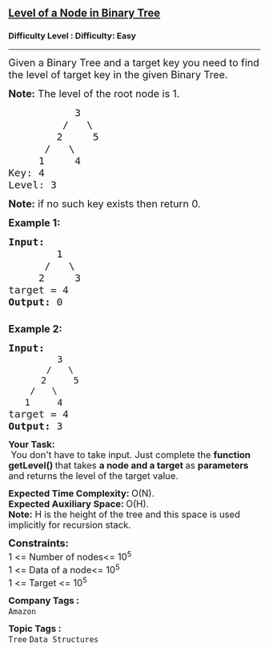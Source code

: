 <h2><a href="https://www.geeksforgeeks.org/problems/level-of-a-node-in-binary-tree/1?page=2&category=Tree&difficulty=Easy&sortBy=submissions">Level of a Node in Binary Tree</a></h2><h3>Difficulty Level : Difficulty: Easy</h3><hr><div class="problems_problem_content__Xm_eO"><p><span style="font-size:20px">Given a Binary Tree and a target key you need to find the level of target key in the given Binary Tree.</span></p>

<p><span style="font-size:20px"><strong>Note:</strong>&nbsp;The level of the root node is 1.</span></p>

<pre><span style="font-size:20px">&nbsp;&nbsp; &nbsp; &nbsp; &nbsp; &nbsp; 3
&nbsp;&nbsp; &nbsp; &nbsp; &nbsp; / &nbsp; \
&nbsp; &nbsp; &nbsp; &nbsp; 2 &nbsp; &nbsp; 5
&nbsp; &nbsp; &nbsp; / &nbsp; \
&nbsp;&nbsp; &nbsp; 1 &nbsp; &nbsp; 4
Key: 4
Level: 3&nbsp;&nbsp;</span></pre>

<p><span style="font-size:20px"><strong>Note:</strong> if no such key exists then return 0.</span></p>

<p><span style="font-size:20px"><strong>Example 1:</strong></span></p>

<pre><span style="font-size:20px"><strong>Input:
&nbsp;       </strong>1
&nbsp;     /   \
&nbsp;    2     3
target = 4<strong>
Output: </strong>0<strong>
</strong></span>
</pre>

<p><span style="font-size:20px"><strong>Example 2:</strong></span></p>

<pre><span style="font-size:20px"><strong>Input:</strong></span>
<span style="font-size:18px">&nbsp;        3
&nbsp;      /   \
&nbsp;     2     5
&nbsp;   /   \
&nbsp;  1     4</span><span style="font-size:20px"><strong>
</strong>target = 4<strong>
Output: </strong>3</span>
</pre>

<p><strong><span style="font-size:18px">Your Task:</span></strong><br>
<span style="font-size:18px">&nbsp;You don't have to take input. Just complete the <strong>function getLevel()&nbsp;</strong>that takes <strong>a node and a target </strong>as <strong>parameters </strong>and returns&nbsp;the level of the target value.&nbsp;</span></p>

<p><span style="font-size:18px"><strong>Expected Time Complexity:&nbsp;</strong>O(N).<br>
<strong>Expected Auxiliary Space:&nbsp;</strong>O(H).<br>
<strong>Note:</strong> H is the height of the tree and this space is used implicitly for recursion stack.</span></p>

<p><span style="font-size:20px"><strong>Constraints:</strong></span><br>
<span style="font-size:18px">1 &lt;= Number of nodes&lt;= 10<sup>5</sup></span><br>
<span style="font-size:18px">1 &lt;= Data of a node&lt;= 10<sup>5</sup></span><br>
<span style="font-size:18px">1 &lt;= Target &lt;= 10<sup>5</sup></span></p>
</div><p><span style=font-size:18px><strong>Company Tags : </strong><br><code>Amazon</code>&nbsp;<br><p><span style=font-size:18px><strong>Topic Tags : </strong><br><code>Tree</code>&nbsp;<code>Data Structures</code>&nbsp;